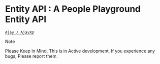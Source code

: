 # Entity API : A People Playground Entity API
<ins>`Ajay / AjayXD`</ins>

> [!NOTE]
> Please Keep In Mind, This is in Active development. If you experience any bugs, Please report them.
